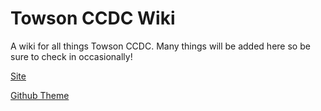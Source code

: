 # Towson CCDC Wiki

A wiki for all things Towson CCDC. Many things will be added here so be sure to check in occasionally!

[Site](https://towsonccdc.github.io)

[Github Theme](https://github.com/pages-themes/cayman)